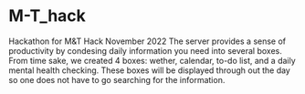 # M-T_hack
Hackathon for M&amp;T Hack November 2022
The server provides a sense of productivity by condesing daily information you need into several boxes. From time sake, we created 4 boxes: wether, calendar, to-do list, and a daily mental health checking. These boxes will be displayed through out the day so one does not have to go searching for the information.